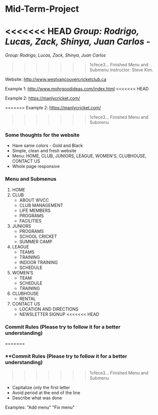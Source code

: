 # Mid-Term-Project

<<<<<<< HEAD
*Group: Rodrigo, Lucas, Zack, Shinya, Juan Carlos* - 
=======
*Group: Rodrigo, Lucas, Zack, Shinya, Juan Carlos*
>>>>>>> 1cfece3... Finished Menu and Submenu
Instructor: Steve Kim.

Website: http://www.westvancouvercricketclub.ca

Example 1: http://www.mohrgoodideas.com/index.html
<<<<<<< HEAD

Example 2: https://manlycricket.com/

=======
Example 2: https://manlycricket.com/

>>>>>>> 1cfece3... Finished Menu and Submenu
### **Some thoughts for the website**

  - Have same colors - Gold and Black
  - Simple, clean and fresh website
  - Menu: HOME, CLUB, JUNIORS, LEAGUE, WOMEN'S, CLUBHOUSE, CONTACT US
  - Whole page responsive

### **Menu and Submenus**
1. HOME
2. CLUB
    - ABOUT WVCC
    - CLUB MANAGEMENT
    - LIFE MEMBERS
    - PROGRAMS
    - FACILITIES
3. JUNIORS
    - PROGRAMS
    - SCHOOL CRICKET
    - SUMMER CAMP
4. LEAGUE
    - TEAMS
    - TRAINING
    - INDOOR TRAINING
    - SCHEDULE
5. WOMEN’S
    - TEAM
    - SCHEDULE
    - TRAINING
6. CLUBHOUSE
    - RENTAL
7. CONTACT US
    - LOCATION AND DIRECTIONS
    - NEWSLETTER SIGNUP
<<<<<<< HEAD
    
### **Commit Rules (Please try to follow it for a better understanding)**
=======

### **Commit Rules (Please try to follow it for a better understanding)
>>>>>>> 1cfece3... Finished Menu and Submenu
- Capitalize only the first letter
- Avoid period at the end of the line
- Describe what was done

Examples: "Add menu" "Fix menu"